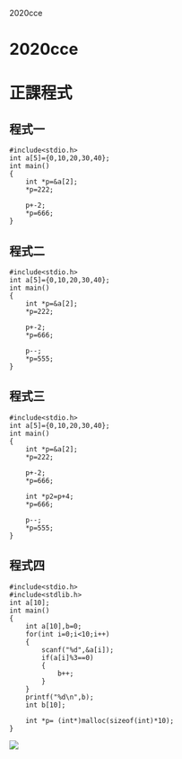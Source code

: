 2020cce
# 2020cce
# 正課程式
## 程式一
```c=
#include<stdio.h>
int a[5]={0,10,20,30,40};
int main()
{
    int *p=&a[2];
    *p=222;
    
    p+-2;
    *p=666;
}
```
## 程式二
```c=
#include<stdio.h>
int a[5]={0,10,20,30,40};
int main()
{
    int *p=&a[2];
    *p=222;
    
    p+-2;
    *p=666;
    
    p--;
    *p=555;
}
```
## 程式三
```c=
#include<stdio.h>
int a[5]={0,10,20,30,40};
int main()
{
    int *p=&a[2];
    *p=222;
    
    p+-2;
    *p=666;
    
    int *p2=p+4;
    *p=666;
    
    p--;
    *p=555;
}
```
## 程式四
```c=
#include<stdio.h>
#include<stdlib.h>
int a[10];
int main()
{
	int a[10],b=0;
	for(int i=0;i<10;i++)
	{
		scanf("%d",&a[i]);
		if(a[i]%3==0)
		{
			b++;
		}
	}
	printf("%d\n",b);
    int b[10];
    
    int *p= (int*)malloc(sizeof(int)*10);
}
```
![](https://i.imgur.com/8F6QrzY.png)